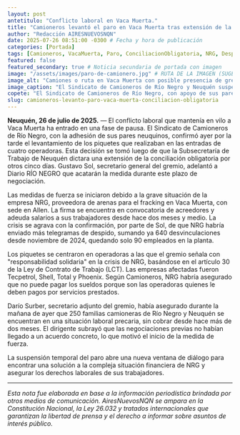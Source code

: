 ```yaml
---
layout: post
antetitulo: "Conflicto laboral en Vaca Muerta."
title: "Camioneros levantó el paro en Vaca Muerta tras extensión de la conciliación obligatoria."
author: "Redacción AIRESNUEVOSNQN"
date: 2025-07-26 08:51:00 -0300 # Fecha y hora de publicación
categories: [Portada]
tags: [Camioneros, VacaMuerta, Paro, ConciliacionObligatoria, NRG, Despidos, Salarios, ConflictoLaboral, Sindicato, RioNegro, Neuquen]
featured: false
featured_secondary: true # Noticia secundaria de portada con imagen
image: "/assets/images/paro-de-camionero.jpg" # RUTA DE LA IMAGEN (SUGERENCIA: 400px x 300px, proporción 4:3)
image_alt: "Camiones o ruta en Vaca Muerta con posible presencia de gremialistas o bloqueo."
image_caption: "El Sindicato de Camioneros de Río Negro y Neuquén suspendió los piquetes en Vaca Muerta."
copete: "El Sindicato de Camioneros de Río Negro, con apoyo de sus pares neuquinos, suspendió las medidas de fuerza que afectaban a Vaca Muerta. La decisión se tomó luego de que la Subsecretaría de Trabajo extendiera por cinco días la conciliación obligatoria, buscando una solución a la crítica situación de los trabajadores de NRG por falta de pagos y despidos."
slug: camioneros-levanto-paro-vaca-muerta-conciliacion-obligatoria
---
```


**Neuquén, 26 de julio de 2025.** — El conflicto laboral que mantenía en vilo a Vaca Muerta ha entrado en una fase de pausa. El Sindicato de Camioneros de Río Negro, con la adhesión de sus pares neuquinos, confirmó ayer por la tarde el levantamiento de los piquetes que realizaban en las entradas de cuatro operadoras. Esta decisión se tomó luego de que la Subsecretaría de Trabajo de Neuquén dictara una extensión de la conciliación obligatoria por otros cinco días. Gustavo Sol, secretario general del gremio, adelantó a Diario RÍO NEGRO que acatarán la medida durante este plazo de negociación.

Las medidas de fuerza se iniciaron debido a la grave situación de la empresa NRG, proveedora de arenas para el fracking en Vaca Muerta, con sede en Allen. La firma se encuentra en convocatoria de acreedores y adeuda salarios a sus trabajadores desde hace dos meses y medio. La crisis se agrava con la confirmación, por parte de Sol, de que NRG habría enviado más telegramas de despido, sumando ya 640 desvinculaciones desde noviembre de 2024, quedando solo 90 empleados en la planta.

Los piquetes se centraron en operadoras a las que el gremio señala con "responsabilidad solidaria" en la crisis de NRG, basándose en el artículo 30 de la Ley de Contrato de Trabajo (LCT). Las empresas afectadas fueron Tecpetrol, Shell, Total y Phoenix. Según Camioneros, NRG habría asegurado que no puede pagar los sueldos porque son las operadoras quienes le deben pagos por servicios prestados.

Darío Surber, secretario adjunto del gremio, había asegurado durante la mañana de ayer que 250 familias camioneras de Río Negro y Neuquén se encuentran en una situación laboral precaria, sin cobrar desde hace más de dos meses. El dirigente subrayó que las negociaciones previas no habían llegado a un acuerdo concreto, lo que motivó el inicio de la medida de fuerza.

La suspensión temporal del paro abre una nueva ventana de diálogo para encontrar una solución a la compleja situación financiera de NRG y asegurar los derechos laborales de sus trabajadores.

---
*Esta nota fue elaborada en base a la información periodística brindada por otros medios de comunicación. AiresNuevosNQN se ampara en la Constitución Nacional, la Ley 26.032 y tratados internacionales que garantizan la libertad de prensa y el derecho a informar sobre asuntos de interés público.*